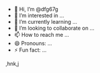 - 👋 Hi, I’m @dfg67g
- 👀 I’m interested in ...
- 🌱 I’m currently learning ...
- 💞️ I’m looking to collaborate on ...
- 📫 How to reach me ...
- 😄 Pronouns: ...
- ⚡ Fun fact: ...

<!---
dfg67g/dfg67g is a ✨ special ✨ repository because its `README.md` (this file) appears on your GitHub profile.
You can click the Preview link to take a look at your changes.
--->
,hnk,j
